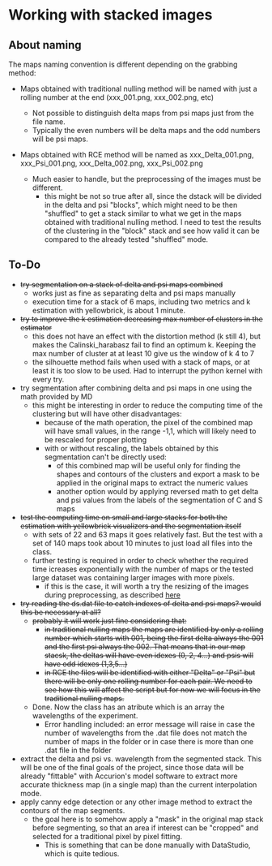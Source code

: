 # Working with stacked images

## About naming

The maps naming convention is different depending on the grabbing method:

- Maps obtained with traditional nulling method will be named with just a rolling number at the end (xxx_001.png, xxx_002.png, etc)
  - Not possible to distinguish delta maps from psi maps just from the file name.
  - Typically the even numbers will be delta maps and the odd numbers will be psi maps.

- Maps obtained with RCE method will be named as xxx_Delta_001.png, xxx_Psi_001.png, xxx_Delta_002.png, xxx_Psi_002.png
  - Much easier to handle, but the preprocessing of the images must be different.
    - this might be not so true after all, since the dstack will be divided in the delta and psi "blocks", which might need to be then "shuffled" to get a stack similar to what we get in the maps obtained with traditional nulling method. I need to test the results of the clustering in the "block" stack and see how valid it can be compared to the already tested "shuffled" mode.

## To-Do

- ~~try segmentation on a stack of delta and psi maps combined~~
  - works just as fine as separating delta and psi maps manually
  - execution time for a stack of 6 maps, including two metrics and k estimation with yellowbrick, is about 1 minute. 
- ~~try to improve the k estimation decreasing max number of clusters in the estimator~~
  - this does not have an effect with the distortion method (k still 4), but makes the Calinski_harabasz fail to find an optimum k. Keeping the max number of cluster at at least 10 give us the window of k 4 to 7
  - the silhouette method fails when used with a stack of maps, or at least it is too slow to be used. Had to interrupt the python kernel with every try.
- try segmentation after combining delta and psi maps in one using the math provided by MD
  - this might be interesting in order to reduce the computing time of the clustering but will have other disadvantages:
    - because of the math operation, the pixel of the combined map will have small values, in the range -1,1, which will likely need to be rescaled for proper plotting
    - with or without rescaling, the labels obtained by this segmentation can't be directly used:
      - of this combined map will be useful only for finding the shapes and contours of the clusters and export a mask to be applied in the original maps to extract the numeric values
      - another option would by applying reversed math to get delta and psi values from the labels of the segmentation of C and S maps
- ~~test the computing time on small and large stacks for both the estimation with yellowbrick visualizers and the segmentation itself~~
  - with sets of 22 and 63 maps it goes relatively fast. But the test with a set of 140 maps took about 10 minutes to just load all files into the class. 
  - further testing is required in order to check whether the required time icreases exponentially with the number of maps or the tested large dataset was containing larger images with more pixels.
    - if this is the case, it will worth a try the resizing of the images during preprocessing, as described [here](https://datascience.stackexchange.com/questions/42125/rgb-image-segmentation-using-clustering)
- ~~try reading the ds.dat file to catch indexes of delta and psi maps? would this be necessary at all?~~
  - ~~probably it will work just fine considering that:~~
    - ~~in traditional nulling maps the maps are identified by only a rolling number which starts with 001, being the first delta always the 001 and the first psi always the 002. That means that in our map stacsk, the deltas will have even idexes (0, 2, 4...) and psis will have odd idexes (1,3,5...)~~
    - ~~in RCE the files will be identified with either "Delta" or "Psi" but there will be only one rolling number for each pair. We need to see how this will affect the script but for now we will focus in the traditional nulling maps.~~
  - Done. Now the class has an atribute which is an array the wavelengths of the experiment. 
    - Error handling included: an error message will raise in case the number of wavelengths from the .dat file does not match the number of maps in the folder or in case there is more than one .dat file in the folder
- extract the delta and psi vs. wavelength from the segmented stack. This will be one of the final goals of the project, since those data will be already "fittable" with Accurion's model software to extract more accurate thickness map (in a single map) than the current interpolation mode. 
- apply canny edge detection or any other image method to extract the contours of the map segments.
  - the goal here is to somehow apply a "mask" in the original map stack before segmenting, so that an  area if interest can be "cropped" and selected for a traditional pixel by pixel fitting. 
    - This is something that can be done manually with DataStudio, which is quite tedious.